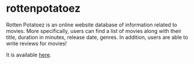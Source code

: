 # rottenpotatoez

Rotten Potatoez is an online website database of information related to movies. More specifically, users can find a list of movies along with their title, duration in minutes, release date, genres. In addition, users are able to write reviews for movies!  

It is available [here](https://rotten-potatoez.herokuapp.com/).



